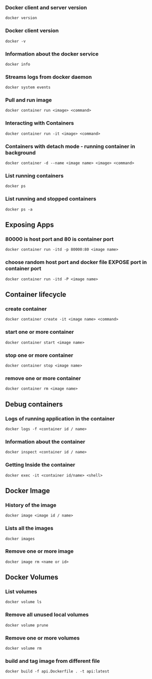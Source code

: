 ### Docker client and server version
```
docker version
```
### Docker client version
```
docker -v
```
### Information about the docker service
```
docker info
```
### Streams logs from docker daemon
```
docker system events
```
### Pull and run image
```
docker container run <image> <command>
```
### Interacting with Containers
```
docker container run -it <image> <command> 
```
### Containers with detach mode - running container in background
```
docker container -d --name <image name> <image> <command>
```
### List running containers
```
docker ps
```
### List running and stopped containers
```
docker ps -a
```


## Exposing Apps
### 80000 is host port and 80 is container port 
```
docker container run -itd -p 80000:80 <image name>
```
### choose random host port and docker file EXPOSE port in container port
```
docker container run -itd -P <image name>
```

## Container lifecycle
### create container
```
docker container create -it <image name> <command>
```
### start one or more container
```
docker container start <image name>
```
### stop one or more container
```
docker container stop <image name>
```
### remove one or more container
```
docker container rm <image name>
```


## Debug containers
### Logs of running application in the container
```
docker logs -f <container id / name>
```
### Information about the container
```
docker inspect <container id / name>
```
### Getting Inside the container
```
docker exec -it <container id/name> <shell>
```


## Docker Image
### History of the image
```
docker image <image id / name>
```

### Lists all the images
```
docker images
```
### Remove one or more image
```
docker image rm <name or id>
```

## Docker Volumes
### List volumes
```
docker volume ls
```

### Remove all unused local volumes
```
docker volume prune
```

### Remove one or more volumes
```
docker volume rm
```
### build and tag image from different file
```
docker build -f api.Dockerfile . -t api:latest
```
